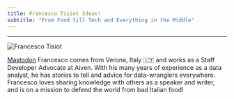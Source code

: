 ```yaml
---
title: Francesco Tisiot Ideas!
subtitle: "From Food till Tech and Everything in the Middle"
---
```


---
![Francesco Tisiot](/images/ftisiot.jpg)

<a href="https://www.linkedin.com/in/francescotisiot/"><b class="fab fa-linkedin"></b></a> <a href="https://twitter.com/FTisiot"><b class="fab fa-twitter"></b></a><a rel="me" href="https://data-folks.masto.host/@ftisiot">Mastodon</a> Francesco comes from Verona, Italy 🇮🇹 and works as a Staff Developer Advocate at Aiven. With his many years of experience as a data analyst, he has stories to tell and advice for data-wranglers  everywhere. Francesco loves sharing knowledge with others as a speaker and writer, and is on a mission to defend the world from bad Italian food!